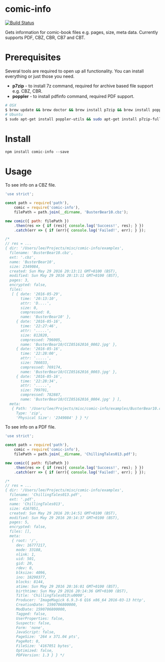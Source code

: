 comic-info
==========

[![Build Status](https://travis-ci.org/leemm/comic-info.svg?branch=master)](https://travis-ci.org/leemm/comic-info)

Gets information for comic-book files e.g. pages, size, meta data.  Currently supports PDF, CBZ, CBR, CB7 and CBT.

# Prerequisites

Several tools are required to open up all functionality.  You can install everything or just those you need.

* **p7zip** - to install 7z command, required for archive based file support e.g. CBZ, CBR.
* **poppler** - to install pdfinfo command, required PDF support.

```sh
# OSX
$ brew update && brew doctor && brew install p7zip && brew install poppler
# Ubuntu
$ sudo apt-get install poppler-utils && sudo apt-get install p7zip-full
```


# Install
```
npm install comic-info --save
```

# Usage

To see info on a CBZ file.

```javascript
'use strict';

const path = require('path'),
    comic = require('comic-info'),
    filePath = path.join(__dirname, 'BusterBear10.cbz');

new comic({ path: filePath })
    .then(res => { if (res){ console.log('Success!', res); } })
    .catch(err => { if (err){ console.log('Failed!', err); } });

/*
// res = ...
{ dir: '/Users/lee/Projects/misc/comic-info/examples',
  filename: 'BusterBear10.cbz',
  ext: '.cbz',
  name: 'BusterBear10',
  size: 2349084,
  created: Sun May 29 2016 20:13:11 GMT+0100 (BST),
  modified: Sun May 29 2016 20:13:11 GMT+0100 (BST),
  pages: 3,
  encrypted: false,
  files:
   [ { date: '2016-05-29',
       time: '20:13:10',
       attr: 'D....',
       size: 0,
       compressed: 0,
       name: 'BusterBear10' },
     { date: '2016-05-16',
       time: '22:27:46',
       attr: '.....',
       size: 812820,
       compressed: 796005,
       name: 'BusterBear10/CCI05162016_0002.jpg' },
     { date: '2016-05-16',
       time: '22:28:00',
       attr: '.....',
       size: 786033,
       compressed: 769174,
       name: 'BusterBear10/CCI05162016_0003.jpg' },
     { date: '2016-05-16',
       time: '22:28:34',
       attr: '.....',
       size: 799701,
       compressed: 782887,
       name: 'BusterBear10/CCI05162016_0004.jpg' } ],
  meta:
   { Path: '/Users/lee/Projects/misc/comic-info/examples/BusterBear10.cbz',
     Type: 'zip',
     'Physical Size': '2349084' } } */
```

To see info on a PDF file.

```javascript
'use strict';

const path = require('path'),
    comic = require('comic-info'),
    filePath = path.join(__dirname, 'ChillingTales013.pdf');

new comic({ path: filePath })
    .then(res => { if (res){ console.log('Success!', res); } })
    .catch(err => { if (err){ console.log('Failed!', err); } });

/*
// res = ...
{ dir: '/Users/lee/Projects/misc/comic-info/examples',
  filename: 'ChillingTales013.pdf',
  ext: '.pdf',
  name: 'ChillingTales013',
  size: 4167051,
  created: Sun May 29 2016 20:14:51 GMT+0100 (BST),
  modified: Sun May 29 2016 20:14:37 GMT+0100 (BST),
  pages: 5,
  encrypted: false,
  files: [],
  meta:
   { root: '/',
     dev: 16777217,
     mode: 33188,
     nlink: 1,
     uid: 501,
     gid: 20,
     rdev: 0,
     blksize: 4096,
     ino: 18290377,
     blocks: 8144,
     atime: Sun May 29 2016 20:16:01 GMT+0100 (BST),
     birthtime: Sun May 29 2016 20:14:36 GMT+0100 (BST),
     Title: 'ChillingTales013\u0000',
     Producer: 'ImageMagick 6.9.3-6 Q16 x86_64 2016-03-13 http',
     CreationDate: 1590706800000,
     ModDate: 1590706800000,
     Tagged: false,
     UserProperties: false,
     Suspects: false,
     Form: 'none',
     JavaScript: false,
     PageSize: '264 x 371.04 pts',
     PageRot: 0,
     FileSize: '4167051 bytes',
     Optimized: false,
     PDFVersion: 1.3 } } */
```
